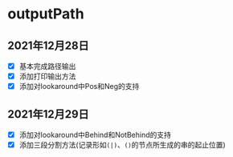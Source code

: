 # outputPath

## 2021年12月28日
- [x] 基本完成路径输出
- [x] 添加打印输出方法
- [x] 添加对lookaround中Pos和Neg的支持

## 2021年12月29日
- [x] 添加对lookaround中Behind和NotBehind的支持
- [x] 添加三段分割方法(记录形如`(|)`、`()`的节点所生成的串的起止位置)
